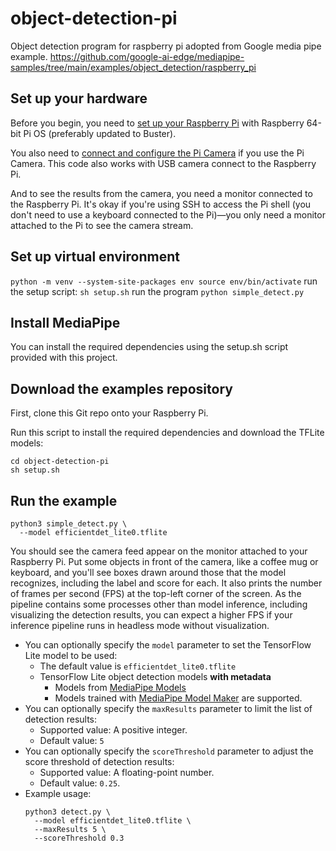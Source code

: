 # object-detection-pi
Object detection program for raspberry pi adopted from Google media pipe example. https://github.com/google-ai-edge/mediapipe-samples/tree/main/examples/object_detection/raspberry_pi

## Set up your hardware

Before you begin, you need to
[set up your Raspberry Pi](https://projects.raspberrypi.org/en/projects/raspberry-pi-setting-up)
with Raspberry 64-bit Pi OS (preferably updated to Buster).

You also need to [connect and configure the Pi Camera](
https://www.raspberrypi.org/documentation/configuration/camera.md) if you use
the Pi Camera. This code also works with USB camera connect to the Raspberry Pi.

And to see the results from the camera, you need a monitor connected
to the Raspberry Pi. It's okay if you're using SSH to access the Pi shell
(you don't need to use a keyboard connected to the Pi)—you only need a monitor
attached to the Pi to see the camera stream.

## Set up virtual environment

`python -m venv --system-site-packages env
source env/bin/activate`
run the setup script:
`sh setup.sh`
run the program
`python simple_detect.py`

## Install MediaPipe

You can install the required dependencies using the setup.sh script provided with this project.

## Download the examples repository

First, clone this Git repo onto your Raspberry Pi.

Run this script to install the required dependencies and download the TFLite models:

```
cd object-detection-pi
sh setup.sh
```

## Run the example

```
python3 simple_detect.py \
  --model efficientdet_lite0.tflite
```

You should see the camera feed appear on the monitor attached to your Raspberry
Pi. Put some objects in front of the camera, like a coffee mug or keyboard, and
you'll see boxes drawn around those that the model recognizes, including the
label and score for each. It also prints the number of frames per second (FPS)
at the top-left corner of the screen. As the pipeline contains some processes
other than model inference, including visualizing the detection results, you can
expect a higher FPS if your inference pipeline runs in headless mode without
visualization.

*   You can optionally specify the `model` parameter to set the TensorFlow Lite
    model to be used:
    *   The default value is `efficientdet_lite0.tflite`
    *   TensorFlow Lite object detection models **with metadata**  
        * Models from [MediaPipe Models](https://developers.google.com/mediapipe/solutions/vision/object_detector/index#models)
        * Models trained with [MediaPipe Model Maker](https://developers.google.com/mediapipe/solutions/customization/object_detector) are supported.
*   You can optionally specify the `maxResults` parameter to limit the list of
    detection results:
    *   Supported value: A positive integer.
    *   Default value: `5`
*   You can optionally specify the `scoreThreshold` parameter to adjust the
    score threshold of detection results:
    *   Supported value: A floating-point number.
    *   Default value: `0.25`.
*   Example usage:
    ```
    python3 detect.py \
      --model efficientdet_lite0.tflite \
      --maxResults 5 \
      --scoreThreshold 0.3
    ```
